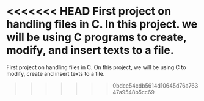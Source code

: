 <<<<<<< HEAD
First project on handling files in C. In this project.
we will be using C programs to create, modify, and insert texts to a file.
=======
First project on handling files in C. 
On this project, we will be using C  to  modify, create  and insert texts to a file.
>>>>>>> 0bdce54cdb5614d10645d76a76347a9548b5cc69

